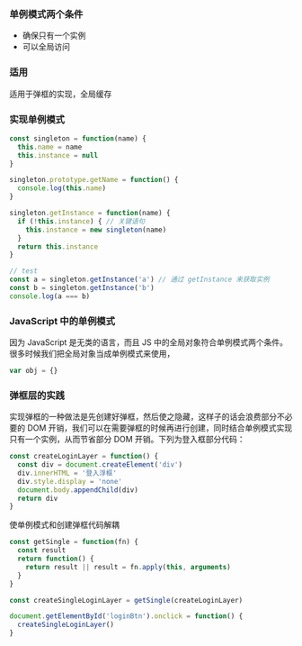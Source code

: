 ### 单例模式两个条件

* 确保只有一个实例
* 可以全局访问

### 适用

适用于弹框的实现，全局缓存

### 实现单例模式

```js
const singleton = function(name) {
  this.name = name
  this.instance = null
}

singleton.prototype.getName = function() {
  console.log(this.name)
}

singleton.getInstance = function(name) {
  if (!this.instance) { // 关键语句
    this.instance = new singleton(name)
  }
  return this.instance
}

// test
const a = singleton.getInstance('a') // 通过 getInstance 来获取实例
const b = singleton.getInstance('b')
console.log(a === b)
```

### JavaScript 中的单例模式

因为 JavaScript 是无类的语言，而且 JS 中的全局对象符合单例模式两个条件。很多时候我们把全局对象当成单例模式来使用，

```js
var obj = {}
```

### 弹框层的实践

实现弹框的一种做法是先创建好弹框，然后使之隐藏，这样子的话会浪费部分不必要的 DOM 开销，我们可以在需要弹框的时候再进行创建，同时结合单例模式实现只有一个实例，从而节省部分 DOM 开销。下列为登入框部分代码：

```js
const createLoginLayer = function() {
  const div = document.createElement('div')
  div.innerHTML = '登入浮框'
  div.style.display = 'none'
  document.body.appendChild(div)
  return div
}
```

使单例模式和创建弹框代码解耦

```js
const getSingle = function(fn) {
  const result
  return function() {
    return result || result = fn.apply(this, arguments)
  }
}
```

```js
const createSingleLoginLayer = getSingle(createLoginLayer)

document.getElementById('loginBtn').onclick = function() {
  createSingleLoginLayer()
}
```